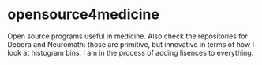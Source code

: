 # opensource4medicine
Open source programs useful in medicine. Also check the repositories for Debora and Neuromath: those are primitive, but innovative in terms of how I look at histogram bins.
I am in the process of adding lisences to everything.
